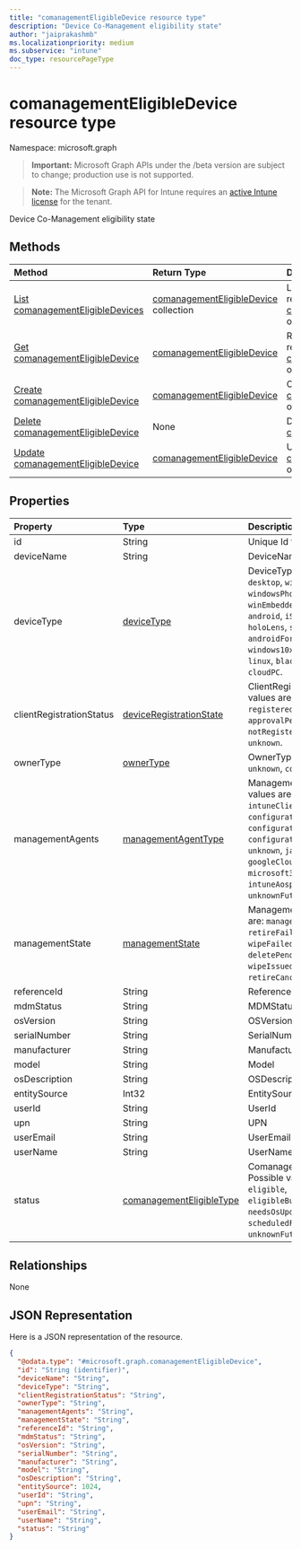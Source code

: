 ```yaml
---
title: "comanagementEligibleDevice resource type"
description: "Device Co-Management eligibility state"
author: "jaiprakashmb"
ms.localizationpriority: medium
ms.subservice: "intune"
doc_type: resourcePageType
---
```


# comanagementEligibleDevice resource type

Namespace: microsoft.graph
> **Important:** Microsoft Graph APIs under the /beta version are subject to change; production use is not supported.

> **Note:** The Microsoft Graph API for Intune requires an [active Intune license](https://go.microsoft.com/fwlink/?linkid=839381) for the tenant.


Device Co-Management eligibility state

## Methods
|Method|Return Type|Description|
|:---|:---|:---|
|[List comanagementEligibleDevices](../api/intune-devices-comanagementeligibledevice-list.md)|[comanagementEligibleDevice](../resources/intune-devices-comanagementeligibledevice.md) collection|List properties and relationships of the [comanagementEligibleDevice](../resources/intune-devices-comanagementeligibledevice.md) objects.|
|[Get comanagementEligibleDevice](../api/intune-devices-comanagementeligibledevice-get.md)|[comanagementEligibleDevice](../resources/intune-devices-comanagementeligibledevice.md)|Read properties and relationships of the [comanagementEligibleDevice](../resources/intune-devices-comanagementeligibledevice.md) object.|
|[Create comanagementEligibleDevice](../api/intune-devices-comanagementeligibledevice-create.md)|[comanagementEligibleDevice](../resources/intune-devices-comanagementeligibledevice.md)|Create a new [comanagementEligibleDevice](../resources/intune-devices-comanagementeligibledevice.md) object.|
|[Delete comanagementEligibleDevice](../api/intune-devices-comanagementeligibledevice-delete.md)|None|Deletes a [comanagementEligibleDevice](../resources/intune-devices-comanagementeligibledevice.md).|
|[Update comanagementEligibleDevice](../api/intune-devices-comanagementeligibledevice-update.md)|[comanagementEligibleDevice](../resources/intune-devices-comanagementeligibledevice.md)|Update the properties of a [comanagementEligibleDevice](../resources/intune-devices-comanagementeligibledevice.md) object.|

## Properties
|Property|Type|Description|
|:---|:---|:---|
|id|String|Unique Id for the device|
|deviceName|String|DeviceName|
|deviceType|[deviceType](../resources/intune-shared-devicetype.md)|DeviceType. Possible values are: `desktop`, `windowsRT`, `winMO6`, `nokia`, `windowsPhone`, `mac`, `winCE`, `winEmbedded`, `iPhone`, `iPad`, `iPod`, `android`, `iSocConsumer`, `unix`, `macMDM`, `holoLens`, `surfaceHub`, `androidForWork`, `androidEnterprise`, `windows10x`, `androidnGMS`, `chromeOS`, `linux`, `blackberry`, `palm`, `unknown`, `cloudPC`.|
|clientRegistrationStatus|[deviceRegistrationState](../resources/intune-devices-deviceregistrationstate.md)|ClientRegistrationStatus. Possible values are: `notRegistered`, `registered`, `revoked`, `keyConflict`, `approvalPending`, `certificateReset`, `notRegisteredPendingEnrollment`, `unknown`.|
|ownerType|[ownerType](../resources/intune-shared-ownertype.md)|OwnerType. Possible values are: `unknown`, `company`, `personal`.|
|managementAgents|[managementAgentType](../resources/intune-shared-managementagenttype.md)|ManagementAgents. Possible values are: `eas`, `mdm`, `easMdm`, `intuneClient`, `easIntuneClient`, `configurationManagerClient`, `configurationManagerClientMdm`, `configurationManagerClientMdmEas`, `unknown`, `jamf`, `googleCloudDevicePolicyController`, `microsoft365ManagedMdm`, `msSense`, `intuneAosp`, `google`, `unknownFutureValue`.|
|managementState|[managementState](../resources/intune-devices-managementstate.md)|ManagementState. Possible values are: `managed`, `retirePending`, `retireFailed`, `wipePending`, `wipeFailed`, `unhealthy`, `deletePending`, `retireIssued`, `wipeIssued`, `wipeCanceled`, `retireCanceled`, `discovered`.|
|referenceId|String|ReferenceId|
|mdmStatus|String|MDMStatus|
|osVersion|String|OSVersion|
|serialNumber|String|SerialNumber|
|manufacturer|String|Manufacturer|
|model|String|Model|
|osDescription|String|OSDescription|
|entitySource|Int32|EntitySource|
|userId|String|UserId|
|upn|String|UPN|
|userEmail|String|UserEmail|
|userName|String|UserName|
|status|[comanagementEligibleType](../resources/intune-devices-comanagementeligibletype.md)|ComanagementEligibleStatus. Possible values are: `comanaged`, `eligible`, `eligibleButNotAzureAdJoined`, `needsOsUpdate`, `ineligible`, `scheduledForEnrollment`, `unknownFutureValue`.|

## Relationships
None

## JSON Representation
Here is a JSON representation of the resource.
<!-- {
  "blockType": "resource",
  "keyProperty": "id",
  "@odata.type": "microsoft.graph.comanagementEligibleDevice"
}
-->
``` json
{
  "@odata.type": "#microsoft.graph.comanagementEligibleDevice",
  "id": "String (identifier)",
  "deviceName": "String",
  "deviceType": "String",
  "clientRegistrationStatus": "String",
  "ownerType": "String",
  "managementAgents": "String",
  "managementState": "String",
  "referenceId": "String",
  "mdmStatus": "String",
  "osVersion": "String",
  "serialNumber": "String",
  "manufacturer": "String",
  "model": "String",
  "osDescription": "String",
  "entitySource": 1024,
  "userId": "String",
  "upn": "String",
  "userEmail": "String",
  "userName": "String",
  "status": "String"
}
```
